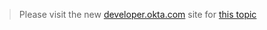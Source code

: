 > Please visit the new [developer.okta.com](http://developer.okta.com/docs/getting_started/design_principles.html) site for [this topic](http://developer.okta.com/docs/endpoints/tokens.html)
